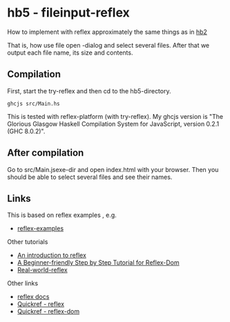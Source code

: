 
# hb5 - fileinput-reflex


How to implement with reflex approximately the same things as in 
[hb2](https://github.com/gspia/half-baked/tree/master/hb2-fileinputs)

That is, how use file open -dialog and select several files. After 
that we output each file name, its size and contents.


## Compilation

First, start the try-reflex and then cd to the hb5-directory.

```
ghcjs src/Main.hs
```

This is tested with reflex-platform (with try-reflex). My ghcjs version
is "The Glorious Glasgow Haskell Compilation System for JavaScript, version 0.2.1 (GHC 8.0.2)".


## After compilation

Go to src/Main.jsexe-dir and open index.html with your browser. Then 
you should be able to select several files and see their names.

## Links

This is based on reflex examples , e.g.

  - [reflex-examples](https://github.com/reflex-frp/reflex-examples)


Other tutorials

  - [An introduction to reflex](https://blog.qfpl.io/posts/reflex/basics/introduction/)
  - [A Beginner-friendly Step by Step Tutorial for Reflex-Dom](https://github.com/hansroland/reflex-dom-inbits/blob/master/tutorial.md)
  - [Real-world-reflex](https://github.com/mightybyte/real-world-reflex/blob/master/index.md)

Other links

  - [reflex docs](http://docs.reflex-frp.org/en/latest/architecture.html)
  - [Quickref - reflex](https://github.com/reflex-frp/reflex/blob/develop/Quickref.md)
  - [Quickref - reflex-dom](https://github.com/reflex-frp/reflex-dom/blob/develop/Quickref.md)


